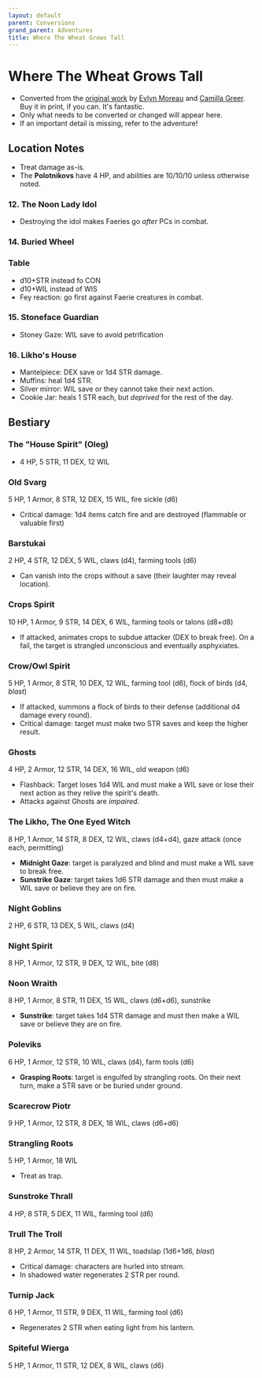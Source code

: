 ```yaml
---
layout: default
parent: Conversions
grand_parent: Adventures
title: Where The Wheat Grows Tall
---
```


# Where The Wheat Grows Tall

- Converted from the [original work](https://www.exaltedfuneral.com/products/where-the-wheat-grows-tall-pdf) by [Evlyn Moreau](http://chaudronchromatique.blogspot.com/) and [Camilla Greer](https://greerrrr.itch.io/). Buy it in print, if you can. It's fantastic.
- Only what needs to be converted or changed will appear here.
- If an important detail is missing, refer to the adventure!

## Location Notes
- Treat damage as-is.  
- The **Polotnikovs** have 4 HP, and abilities are 10/10/10 unless otherwise noted.

### 12. The Noon Lady Idol
- Destroying the idol makes Faeries go _after_ PCs in combat.

### 14. Buried Wheel
### Table
- d10+STR instead fo CON
- d10+WIL instead of WIS
- Fey reaction: go first against Faerie creatures in combat.

### 15. Stoneface Guardian
- Stoney Gaze: WIL save to avoid petrification

### 16. Likho's House
- Mantelpiece: DEX save or 1d4 STR damage.
- Muffins: heal 1d4 STR.
- Silver mirror: WIL save or they cannot take their next action.
- Cookie Jar: heals 1 STR each, but _deprived_ for the rest of the day.

## Bestiary
### The "House Spirit" (Oleg)
- 4 HP, 5 STR, 11 DEX, 12 WIL

### Old Svarg
5 HP, 1 Armor, 8 STR, 12 DEX, 15 WIL, fire sickle (d6)
- Critical damage: 1d4 items catch fire and are destroyed (flammable or valuable first)

### Barstukai
2 HP, 4 STR, 12 DEX, 5 WIL, claws (d4), farming tools (d6)
- Can vanish into the crops without a save (their laughter may reveal location).

### Crops Spirit
10 HP, 1 Armor, 9 STR, 14 DEX, 6 WIL, farming tools or talons (d8+d8)
- If attacked, animates crops to subdue attacker (DEX to break free). On a fail, the target is strangled unconscious and eventually asphyxiates.

### Crow/Owl Spirit
5 HP, 1 Armor, 8 STR, 10 DEX, 12 WIL, farming tool (d6), flock of birds (d4, _blast_)
- If attacked, summons a flock of birds to their defense (additional d4 damage every round).
- Critical damage: target must make two STR saves and keep the higher result.

### Ghosts
4 HP, 2 Armor, 12 STR, 14 DEX, 16 WIL, old weapon (d6)
- Flashback: Target loses 1d4 WIL and must make a WIL save or lose their next action as they relive the spirit's death.
- Attacks against Ghosts are _impaired_.

### The Likho, The One Eyed Witch
8 HP, 1 Armor, 14 STR, 8 DEX, 12 WIL, claws (d4+d4), gaze attack (once each, permitting)
- **Midnight Gaze**: target is paralyzed and blind and must make a WIL save to break free.
- **Sunstrike Gaze**: target takes 1d6 STR damage and then must make a WIL save or believe they are on fire.

### Night Goblins
2 HP, 6 STR, 13 DEX, 5 WIL, claws (d4)

### Night Spirit
8 HP, 1 Armor, 12 STR, 9 DEX, 12 WIL, bite (d8)

### Noon Wraith
8 HP, 1 Armor, 8 STR, 11 DEX, 15 WIL, claws (d6+d6), sunstrike
- **Sunstrike**: target takes 1d4 STR damage and must then make a WIL save or believe they are on fire.

### Poleviks
6 HP, 1 Armor, 12 STR, 10 WIL, claws (d4), farm tools (d6)
- **Grasping Roots**: target is engulfed by strangling roots. On their next turn, make a STR save or be buried under ground.

### Scarecrow Piotr
9 HP, 1 Armor, 12 STR, 8 DEX, 18 WIL, claws (d6+d6)

### Strangling Roots
5 HP, 1 Armor, 18 WIL
- Treat as trap.

### Sunstroke Thrall
4 HP, 8 STR, 5 DEX, 11 WIL, farming tool (d6)

### Trull The Troll
8 HP, 2 Armor, 14 STR, 11 DEX, 11 WIL, toadslap (1d6+1d6, _blast_)
- Critical damage: characters are hurled into stream.
- In shadowed water regenerates 2 STR per round.

### Turnip Jack
6 HP, 1 Armor, 11 STR, 9 DEX, 11 WIL, farming tool (d6)
- Regenerates 2 STR when eating light from his lantern.

### Spiteful Wierga
5 HP, 1 Armor, 11 STR, 12 DEX, 8 WIL, claws (d6)
